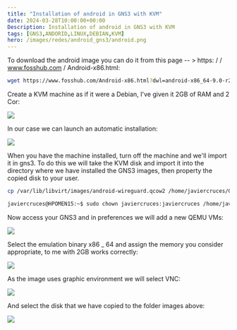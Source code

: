 ```yaml
---
title: "Installation of android in GNS3 with KVM"
date: 2024-03-28T10:00:00+00:00
Description: Installation of android in GNS3 with KVM
tags: [GNS3,ANDORID,LINUX,DEBIAN,KVM]
hero: /images/redes/android_gns3/android.png
---
```




To download the android image you can do it from this page -- > https: / / www.fosshub.com / Android-x86.html:

```bash
wget https://www.fosshub.com/Android-x86.html?dwl=android-x86_64-9.0-r2.iso
```

Create a KVM machine as if it were a Debian, I've given it 2GB of RAM and 2 Cor:

![](../img/Pastedimage20240117194542.png)

In our case we can launch an automatic installation:

![](../img/Pastedimage20240117194647.png)

When you have the machine installed, turn off the machine and we'll import it in gns3. To do this we will take the KVM disk and import it into the directory where we have installed the GNS3 images, then property the copied disk to your user.

```bash
cp /var/lib/libvirt/images/android-wireguard.qcow2 /home/javiercruces/GNS3/images/QEMU/

javiercruces@HPOMEN15:~$ sudo chown javiercruces:javiercruces /home/javiercruces/GNS3/images/QEMU/android-wireguard.qcow2 
```

Now access your GNS3 and in preferences we will add a new QEMU VMs:

![](../img/Pastedimage20240117195338.png)

Select the emulation binary x86 _ 64 and assign the memory you consider appropriate, to me with 2GB works correctly:

![](../img/Pastedimage20240117195434.png)

As the image uses graphic environment we will select VNC:

![](../img/Pastedimage20240117195509.png)

And select the disk that we have copied to the folder images above:

![](../img/Pastedimage20240117195622.png)
